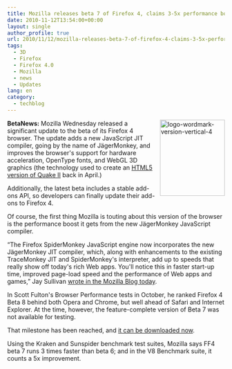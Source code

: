 ```yaml
---
title: Mozilla releases beta 7 of Firefox 4, claims 3-5x performance boost
date: 2010-11-12T13:54:00+00:00
layout: single
author_profile: true
url: 2010/11/12/mozilla-releases-beta-7-of-firefox-4-claims-3-5x-performance-boost/
tags:
  - 3D
  - Firefox
  - Firefox 4.0
  - Mozilla
  - news
  - Updates
lang: en
category: 
  - techblog
---
```

**BetaNews:** [<img title="logo-wordmark-version-vertical-4" border="0" alt="logo-wordmark-version-vertical-4" align="right" src="http://lh6.ggpht.com/_vaUVXcmC3OI/TN1ABzxVo5I/AAAAAAAADJE/4H6uqChfMts/logo-wordmark-version-vertical-4_thumb%5B2%5D.png?imgmax=800" width="150" height="176" />](http://lh3.ggpht.com/_vaUVXcmC3OI/TN0_-pqbiqI/AAAAAAAADI8/REOYeTNGWwU/s1600-h/logo-wordmark-version-vertical-4%5B4%5D.png)Mozilla Wednesday released a significant update to the beta of its Firefox 4 browser. The update adds a new JavaScript JIT compiler, going by the name of JägerMonkey, and improves the browser's support for hardware acceleration, OpenType fonts, and WebGL 3D graphics (the technology used to create an [HTML5 version of Quake II](http://googlecode.blogspot.com/2010/04/html5-quake-ii.html) back in April.)

Additionally, the latest beta includes a stable add-ons API, so developers can finally update their add-ons to Firefox 4.

Of course, the first thing Mozilla is touting about this version of the browser is the performance boost it gets from the new JägerMonkey JavaScript compiler.

“The Firefox SpiderMonkey JavaScript engine now incorporates the new JägerMonkey JIT compiler, which, along with enhancements to the existing TraceMonkey JIT and SpiderMonkey's interpreter, add up to speeds that really show off today's rich Web apps. You'll notice this in faster start-up time, improved page-load speed and the performance of Web apps and games,” Jay Sullivan [wrote in the Mozilla Blog today](http://blog.mozilla.com/blog/2010/11/10/fasten-your-seatbelts-latest-firefox-4-beta-boosts-speed-in-the-browser/).

In Scott Fulton's Browser Performance tests in October, he ranked Firefox 4 Beta 8 behind both Opera and Chrome, but well ahead of Safari and Internet Explorer. At the time, however, the feature-complete version of Beta 7 was not available for testing.

That milestone has been reached, and [it can be downloaded now](http://www.mozilla.com/en-US/firefox/beta/).

Using the Kraken and Sunspider benchmark test suites, Mozilla says FF4 beta 7 runs 3 times faster than beta 6; and in the V8 Benchmark suite, it counts a 5x improvement.